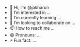 - 👋 Hi, I’m @jakharun
- 👀 I’m interested in ...
- 🌱 I’m currently learning ...
- 💞️ I’m looking to collaborate on ...
- 📫 How to reach me ...
- 😄 Pronouns: ...
- ⚡ Fun fact: ...

<!---
jakharun/jakharun is a ✨ special ✨ repository because its `README.md` (this file) appears on your GitHub profile.
You can click the Preview link to take a look at your changes.
--->
